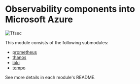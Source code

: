 # Observability components into Microsoft Azure

![Tfsec](https://github.com/nlamirault/terraform-azurerm-observability/workflows/Tfsec/badge.svg)

This module consists of the following submodules:

- [prometheus](https://github.com/nlamirault/terraform-azure-observability/tree/master/modules/prometheus)
- [thanos](https://github.com/nlamirault/terraform-azure-observability/tree/master/modules/thanos)
- [loki](https://github.com/nlamirault/terraform-azure-observability/tree/master/modules/loki)
- [tempo](https://github.com/nlamirault/terraform-azure-observability/tree/master/modules/tempo)

See more details in each module's README.
